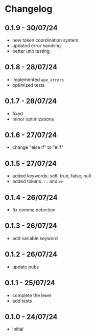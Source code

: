 # Changelog

## 0.1.9 - 30/07/24

- new token coordination system
- updated error handling
- better unit testing

## 0.1.8 - 28/07/24

- implemented `ape_errors`
- optimized tests

## 0.1.7 - 28/07/24

- fixed `_`
- minor optimizations

## 0.1.6 - 27/07/24

- change "else if" to "elif"

## 0.1.5 - 27/07/24

- added keywords: self, true, false, null
- added tokens: `::` and `=>`

## 0.1.4 - 26/07/24

- fix comma detection

## 0.1.3 - 26/07/24

- add variable keyword

## 0.1.2 - 26/07/24

- update pubs

## 0.1.1 - 25/07/24

- complete the lexer
- add tests

## 0.1.0 - 24/07/24

- initial
